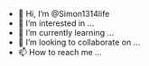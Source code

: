 - 👋 Hi, I’m @Simon1314life
- 👀 I’m interested in ...
- 🌱 I’m currently learning ...
- 💞️ I’m looking to collaborate on ...
- 📫 How to reach me ...

<!---
Simon1314life/Simon1314life is a ✨ special ✨ repository because its `README.md` (this file) appears on your GitHub profile.
You can click the Preview link to take a look at your changes.
--->
